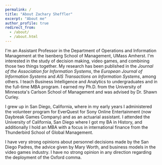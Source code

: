 ```yaml
---
permalink: /
title: "About Zachary Sheffler"
excerpt: "About me"
author_profile: true
redirect_from: 
  - /about/
  - /about.html
---
```


I'm an Assistant Professor in the Department of Operations and Information Management at the Isenberg School of Management, UMass Amherst. I'm interested in the study of decision making, video games, and combining those two things together. My research has been published in the  _Journal of the Association for Information Systems_, the _European Journal of Information Systems_ and _AIS Transactions on Information Systems_, among others. I teach Business Intelligence and Analytics to undergraduates and in the full-time MBA program. I earned my Ph.D. from the University of Minnesota's Carlson School of Management and was advised by Dr. Shawn Curley.

I grew up in San Diego, California, where in my early years I administered the volunteer program for EverQuest for Sony Online Entertainment (now Daybreak Games Company) and as an actuarial assistant. I attended the University of California, San Diego where I got my BA in History, and additionally I hold an MBA with a focus in international finance from the Thunderbird School of Global Management.

I have very strong opinions about personnel decisions made by the San Diego Padres, the advice given by Mary Worth, and business models in the video games industry. I have no strong opinion in any direction regarding the deployment of the Oxford comma.